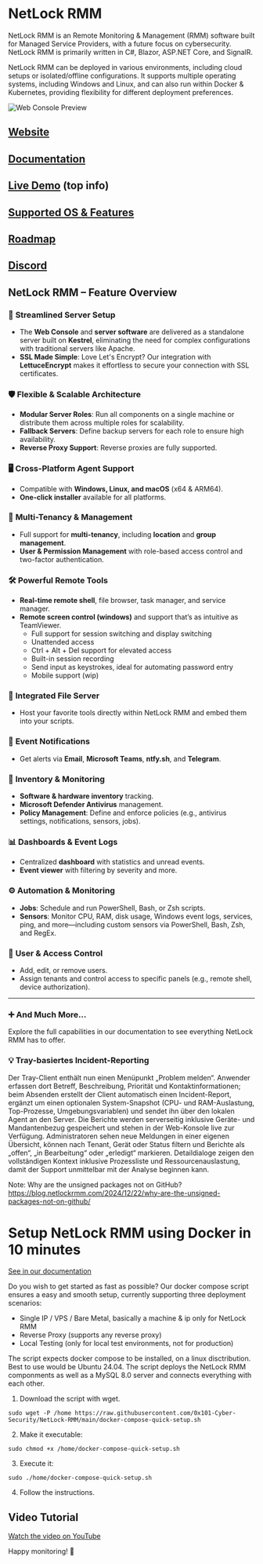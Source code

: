 # NetLock RMM
NetLock RMM is an Remote Monitoring & Management (RMM) software built for Managed Service Providers, with a future focus on cybersecurity. NetLock RMM is primarily written in C#, Blazor, ASP.NET Core, and SignalR.

NetLock RMM can be deployed in various environments, including cloud setups or isolated/offline configurations. It supports multiple operating systems, including Windows and Linux, and can also run within Docker & Kubernetes, providing flexibility for different deployment preferences.



![Web Console Preview](https://netlockrmm.com/assets/images/web-console-animation.webp)

## [Website](https://netlockrmm.com/)
## [Documentation](https://docs.netlockrmm.com/en/home)
## [Live Demo](https://docs.netlockrmm.com/en/home) (top info)
## [Supported OS & Features](https://docs.netlockrmm.com/en/supported-os)
## [Roadmap](https://docs.netlockrmm.com/en/roadmap)
## [Discord](https://discord.gg/HqUpZgtX4U)

## **NetLock RMM – Feature Overview**

### 🚀 **Streamlined Server Setup**
- The **Web Console** and **server software** are delivered as a standalone server built on **Kestrel**, eliminating the need for complex configurations with traditional servers like Apache.
- **SSL Made Simple**: Love Let's Encrypt? Our integration with **LettuceEncrypt** makes it effortless to secure your connection with SSL certificates.

### 🛡️ **Flexible & Scalable Architecture**
- **Modular Server Roles**: Run all components on a single machine or distribute them across multiple roles for scalability.
- **Fallback Servers**: Define backup servers for each role to ensure high availability.
- **Reverse Proxy Support**: Reverse proxies are fully supported.

### 🖥️ **Cross-Platform Agent Support**
- Compatible with **Windows, Linux, and macOS** (x64 & ARM64).
- **One-click installer** available for all platforms.

### 🧩 **Multi-Tenancy & Management**
- Full support for **multi-tenancy**, including **location** and **group management**.
- **User & Permission Management** with role-based access control and two-factor authentication.

### 🛠️ **Powerful Remote Tools**
- **Real-time remote shell**, file browser, task manager, and service manager.
- **Remote screen control (windows)** and support that’s as intuitive as TeamViewer.
  - Full support for session switching and display switching
  - Unattended access
  - Ctrl + Alt + Del support for elevated access
  - Built-in session recording
  - Send input as keystrokes, ideal for automating password entry
  - Mobile support (wip)    

### 📁 **Integrated File Server**
- Host your favorite tools directly within NetLock RMM and embed them into your scripts.

### 🔔 **Event Notifications**
- Get alerts via **Email**, **Microsoft Teams**, **ntfy.sh**, and **Telegram**.

### 🧾 **Inventory & Monitoring**
- **Software & hardware inventory** tracking.
- **Microsoft Defender Antivirus** management.
- **Policy Management**: Define and enforce policies (e.g., antivirus settings, notifications, sensors, jobs).

### 📊 **Dashboards & Event Logs**
- Centralized **dashboard** with statistics and unread events.
- **Event viewer** with filtering by severity and more.

### ⚙️ **Automation & Monitoring**
- **Jobs**: Schedule and run PowerShell, Bash, or Zsh scripts.
- **Sensors**: Monitor CPU, RAM, disk usage, Windows event logs, services, ping, and more—including custom sensors via PowerShell, Bash, Zsh, and RegEx.

### 👥 **User & Access Control**
- Add, edit, or remove users.
- Assign tenants and control access to specific panels (e.g., remote shell, device authorization).

---

### ➕ **And Much More...**
Explore the full capabilities in our documentation to see everything NetLock RMM has to offer.

### 💡 **Tray-basiertes Incident-Reporting**
Der Tray-Client enthält nun einen Menüpunkt „Problem melden“. Anwender erfassen dort Betreff, Beschreibung, Priorität und Kontaktinformationen; beim Absenden erstellt der Client automatisch einen Incident-Report, ergänzt um einen optionalen System-Snapshot (CPU- und RAM-Auslastung, Top-Prozesse, Umgebungsvariablen) und sendet ihn über den lokalen Agent an den Server. Die Berichte werden serverseitig inklusive Geräte- und Mandantenbezug gespeichert und stehen in der Web-Konsole live zur Verfügung. Administratoren sehen neue Meldungen in einer eigenen Übersicht, können nach Tenant, Gerät oder Status filtern und Berichte als „offen“, „in Bearbeitung“ oder „erledigt“ markieren. Detaildialoge zeigen den vollständigen Kontext inklusive Prozessliste und Ressourcenauslastung, damit der Support unmittelbar mit der Analyse beginnen kann.

Note: Why are the unsigned packages not on GitHub?
https://blog.netlockrmm.com/2024/12/22/why-are-the-unsigned-packages-not-on-github/

# Setup NetLock RMM using Docker in 10 minutes
[See in our documentation](https://docs.netlockrmm.com/en/server-installation-docker)

Do you wish to get started as fast as possible? Our docker compose script ensures a easy and smooth setup, currently supporting three deployment scenarios:
- Single IP / VPS / Bare Metal, basically a machine & ip only for NetLock RMM
- Reverse Proxy (supports any reverse proxy)
- Local Testing (only for local test environments, not for production)

The script expects docker compose to be installed, on a linux disctribution. Best to use would be Ubuntu 24.04. The script deploys the NetLock RMM componments as well as a MySQL 8.0 server and connects everything with each other.

1. Download the script with wget.
```plaintext
sudo wget -P /home https://raw.githubusercontent.com/0x101-Cyber-Security/NetLock-RMM/main/docker-compose-quick-setup.sh
```

2. Make it executable:
```plaintext
sudo chmod +x /home/docker-compose-quick-setup.sh
```

3. Execute it:
```plaintext
sudo ./home/docker-compose-quick-setup.sh
```

4. Follow the instructions.

## Video Tutorial
[Watch the video on YouTube](https://youtu.be/-VMoL6wnSKs)

Happy monitoring! 🥳
